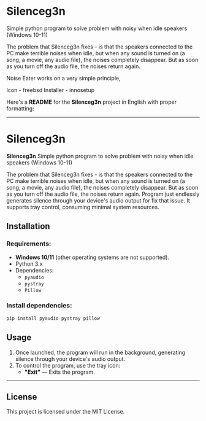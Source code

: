 # Silenceg3n

Simple python program to solve problem with noisy when idle speakers (Windows 10-11)

The problem that Silenceg3n fixes - is that the speakers connected to the PC make terrible noises when idle, but when any sound is turned on (a song, a movie, any audio file), the noises completely disappear. But as soon as you turn off the audio file, the noises return again.

Noise Eater works on a very simple principle, 

Icon - freebsd Installer - innosetup

Here's a **README** for the **Silenceg3n** project in English with proper formatting:

---

# Silenceg3n

**Silenceg3n** Simple python program to solve problem with noisy when idle speakers (Windows 10-11)

The problem that Silenceg3n fixes - is that the speakers connected to the PC make terrible noises when idle, but when any sound is turned on (a song, a movie, any audio file), the noises completely disappear. But as soon as you turn off the audio file, the noises return again. Program just endlessly generates silence through your device's audio output for fix that issue. It supports tray control, consuming minimal system resources.

## Installation

### Requirements:
- **Windows 10/11** (other operating systems are not supported).
- Python 3.x
- Dependencies:
  - `pyaudio`
  - `pystray`
  - `Pillow`

### Install dependencies:
```bash
pip install pyaudio pystray pillow
```

## Usage

1. Once launched, the program will run in the background, generating silence through your device's audio output.
2. To control the program, use the tray icon:
   - **"Exit"** — Exits the program.

---

## License

This project is licensed under the MIT License.

